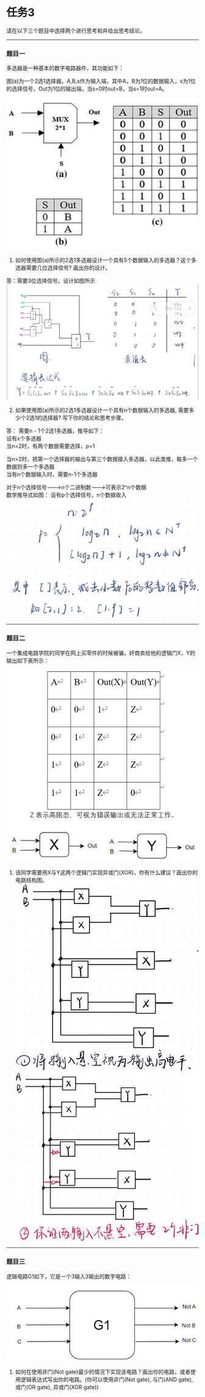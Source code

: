 # 任务3
请在以下三个题目中选择两个进行思考和并给出思考结论。

***

### 题目一
多选器是一种基本的数字电路器件，其功能如下：

图(a)为一个2选1选择器。A,B,s作为输入端，其中A，B为1位的数据输入，s为1位的选择信号，Out为1位的输出端，当s=0时out=B，当s=1时out=A。

![1](./image/1.png)

1. 如何使用图(a)所示的2选1多选器设计一个具有5个数据输入的多选器？这个多选器需要几位选择信号? 画出你的设计。

答：需要3位选择信号。设计如图所示
![4](./image/4.png)

2. 如果使用图(a)所示的2选1多选器设计一个具有n个数据输入的多选器, 需要多少个2选1的选择器? 写下你的结论和思考步骤。

答：
需要n - 1个2选1多选器，推导如下：  
  设有x个多选器    
当n=2时，有两个数据需要选择，p=1    

当n>2时，把第一个选择器的输出与第三个数据接入多选器，以此类推，每多一个数据则多一个多选器     
当有n个数据输入时，需要n-1个多选器    


对于n个选择信号--->n个二进制数--->可表示2^n个数据  
数学推导式如图： 设有p个选择信号，n个数据收入 
![5](./image/5.png)

***

### 题目二
一个集成电路学院的同学在网上买零件的时候被骗，奸商卖给他的逻辑门X，Y的输出如下表所示：

![2](./image/2.png)

1. 该同学需要用X与Y这两个逻辑门实现异或门(XOR)，你有什么建议？画出你的电路结构图。
![6](./image/6.png)
![7](./image/7.png)
***

### 题目三

逻辑电路G1如下，它是一个3输入3输出的数字电路：

![3](./image/3.png)

1. 如何在使用非门(Not gate)最少的情况下实现该电路？画出你的电路，或者使用逻辑表达式写出你的电路。(你可以使用非门(Not gate), 与门(AND gate), 或门(OR gate), 异或门(XOR gate))
